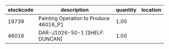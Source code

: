|stockcode|description|quantity|location|
|---------|-----------|--------|--------|
|19739|Painting Operation to Produce 46016_P1|1.00||
|46016|DAR-J1026-50-1 [SHELF: DUNCAN]|1.00||
